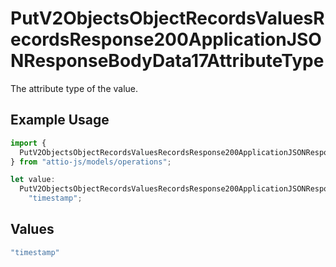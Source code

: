 # PutV2ObjectsObjectRecordsValuesRecordsResponse200ApplicationJSONResponseBodyData17AttributeType

The attribute type of the value.

## Example Usage

```typescript
import {
  PutV2ObjectsObjectRecordsValuesRecordsResponse200ApplicationJSONResponseBodyData17AttributeType,
} from "attio-js/models/operations";

let value:
  PutV2ObjectsObjectRecordsValuesRecordsResponse200ApplicationJSONResponseBodyData17AttributeType =
    "timestamp";
```

## Values

```typescript
"timestamp"
```